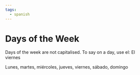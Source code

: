 ```yaml
---
tags:
  - spanish
---
```


# Days of the Week

Days of the week are not capitalised. To say on a day, use el: El  
viernes

Lunes, martes, miércoles, jueves, viernes, sábado, domingo
